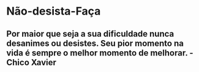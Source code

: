 # Não-desista-Faça

## Por maior que seja a sua dificuldade nunca desanimes ou desistes. Seu pior momento na vida é sempre o melhor momento de melhorar. - Chico Xavier